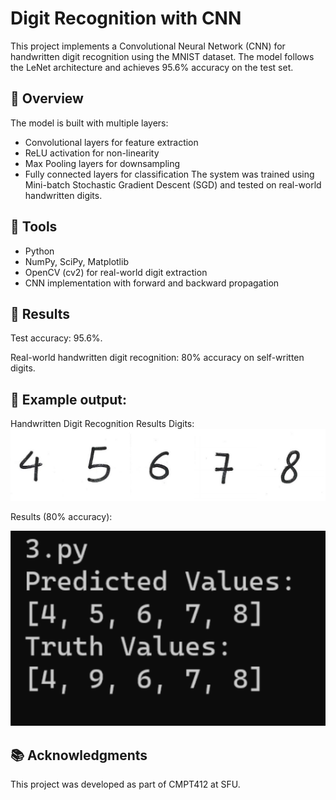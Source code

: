 # Digit Recognition with CNN
This project implements a Convolutional Neural Network (CNN) for handwritten digit recognition using the MNIST dataset. The model follows the LeNet architecture and achieves 95.6% accuracy on the test set.

## 🚀 Overview
The model is built with multiple layers:
* Convolutional layers for feature extraction
* ReLU activation for non-linearity
* Max Pooling layers for downsampling
* Fully connected layers for classification
The system was trained using Mini-batch Stochastic Gradient Descent (SGD) and tested on real-world handwritten digits.

## 🔧 Tools
* Python
* NumPy, SciPy, Matplotlib
* OpenCV (cv2) for real-world digit extraction
* CNN implementation with forward and backward propagation

## 🎯 Results
Test accuracy: 95.6%. 

Real-world handwritten digit recognition: 80% accuracy on self-written digits.


## 📸 Example output:
Handwritten Digit Recognition Results
Digits:
![HandWritten](screenshots/HandWritten.png)

Results (80% accuracy): 

![HandWrittenResult](screenshots/HandWrittenResults.png)


## 📚 Acknowledgments
This project was developed as part of CMPT412 at SFU.
